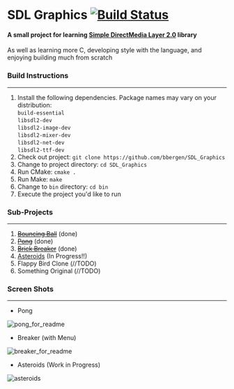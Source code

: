 SDL Graphics [![Build Status](https://travis-ci.org/bbergen/SDL_Graphics.svg)](https://travis-ci.org/bbergen/SDL_Graphics)
============

#### A small project for learning [Simple DirectMedia Layer 2.0](https://www.libsdl.org/) library
As well as learning more C, developing style with the language, and enjoying building much from scratch

### Build Instructions  
----------------------

1. Install the following dependencies. Package names may vary on your distribution:  
    `build-essential`   
    `libsdl2-dev`   
    `libsdl2-image-dev`  
    `libsdl2-mixer-dev`  
    `libsdl2-net-dev`  
    `libsdl2-ttf-dev`  
2. Check out project: `git clone https://github.com/bbergen/SDL_Graphics`
3. Change to project directory: `cd SDL_Graphics`
4. Run CMake: `cmake .`
5. Run Make: `make`
6. Change to `bin` directory: `cd bin`
7. Execute the project you'd like to run

### Sub-Projects
----------------

1. ~~[Bouncing Ball](https://github.com/bbergen/SDL_Graphics/tree/master/ball)~~ (done)
2. ~~[Pong](https://github.com/bbergen/SDL_Graphics/tree/master/pong)~~ (done)
3. ~~[Brick Breaker](https://github.com/bbergen/SDL_Graphics/tree/master/breaker)~~ (done)
4. [Asteroids](https://github.com/bbergen/SDL_Graphics/tree/master/asteroids) (In Progress!!)
5. Flappy Bird Clone (//TODO) 
6. Something Original (//TODO)

### Screen Shots
----------------

* Pong

![pong_for_readme](https://cloud.githubusercontent.com/assets/5553971/9722414/8665b7be-5561-11e5-9b4a-f7e01c7422a8.png)

* Breaker (with Menu)

![breaker_for_readme](https://cloud.githubusercontent.com/assets/5553971/9722415/8a4cbd32-5561-11e5-92c7-6ed50e9e9991.png)

* Asteroids (Work in Progress)

![asteroids](https://cloud.githubusercontent.com/assets/5553971/10036836/28e4e3f0-6162-11e5-9544-7e1b31e1e5f4.gif)